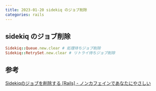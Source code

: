 ```yaml
---
title: 2023-01-20 sidekiq のジョブ削除
categories: rails
---
```


## sidekiq のジョブ削除

```rb
Sidekiq::Queue.new.clear # 処理待ちジョブ削除
Sidekiq::RetrySet.new.clear # リトライ待ちジョブ削除
```

## 参考

[Sidekiqのジョブを削除する [Rails] - ノンカフェインであなたにやさしい](https://akinov.hatenablog.com/entry/2018/05/20/134326)
